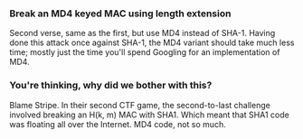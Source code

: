 ### Break an MD4 keyed MAC using length extension

Second verse, same as the first, but use MD4 instead of SHA-1. Having done
this attack once against SHA-1, the MD4 variant should take much less time;
mostly just the time you'll spend Googling for an implementation of MD4.

### You're thinking, why did we bother with this?

Blame Stripe. In their second CTF game, the second-to-last challenge involved
breaking an H(k, m) MAC with SHA1. Which meant that SHA1 code was floating all
over the Internet. MD4 code, not so much.
